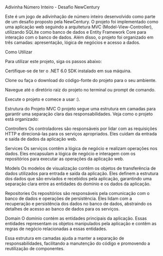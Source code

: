 
Adivinha Número Inteiro - Desafio NewCentury

Este é um jogo de adivinhação de número inteiro desenvolvido como parte de um desafio proposto pela NewCentury. O projeto foi implementado como uma aplicação web seguindo a arquitetura MVC (Model-View-Controller), utilizando SQLite como banco de dados e Entity Framework Core para interação com o banco de dados. Além disso, o projeto foi organizado em três camadas: apresentação, lógica de negócios e acesso a dados.

Como Utilizar

Para utilizar este projeto, siga os passos abaixo:

Certifique-se de ter o .NET 6.0 SDK instalado em sua máquina.

Clone ou faça o download do código-fonte do projeto para o seu ambiente.

Navegue até o diretório raiz do projeto no terminal ou prompt de comando.

Execute o projeto e comece a usar :).

Estrutura do Projeto MVC
O projeto segue uma estrutura em camadas para garantir uma separação clara das responsabilidades. Veja como o projeto está organizado:

Controllers
Os controladores são responsáveis por lidar com as requisições HTTP e direcioná-las para os serviços apropriados. Eles cuidam da entrada e saída de dados da aplicação web.

Services
Os serviços contêm a lógica de negócio e realizam operações nos dados. Eles encapsulam a lógica de negócio e interagem com os repositórios para executar as operações da aplicação web.

Models
Os modelos de visualização contêm os objetos de transferência de dados utilizados para entrada e saída da aplicação. Eles definem a estrutura dos dados que são enviados e recebidos pela aplicação, garantindo uma separação clara entre as entidades do domínio e os dados da aplicação.

Repositories
Os repositórios são responsáveis pela comunicação com o banco de dados e operações de persistência. Eles lidam com a recuperação e persistência dos dados no banco de dados, abstraindo os detalhes de acesso ao banco de dados para os serviços.

Domain
O domínio contém as entidades principais da aplicação. Essas entidades representam os objetos manipulados pela aplicação e contêm as regras de negócio relacionadas a essas entidades.

Essa estrutura em camadas ajuda a manter a separação de responsabilidades, facilitando a manutenção do código e promovendo a reutilização de componentes.
